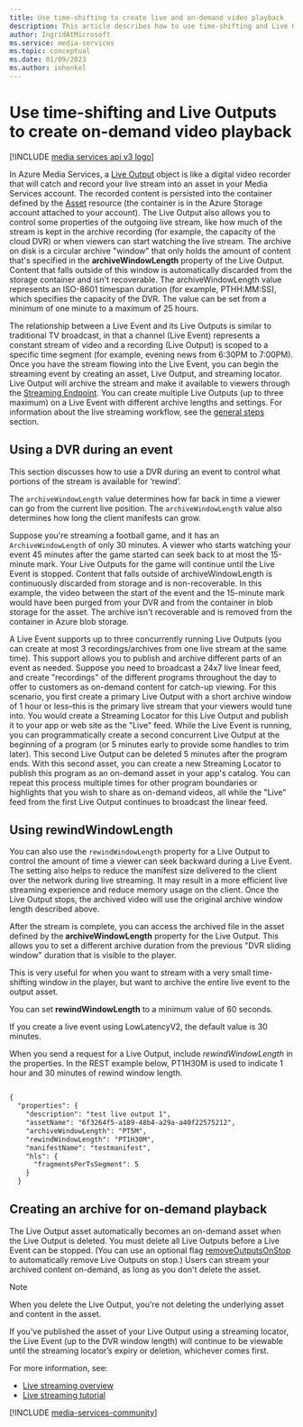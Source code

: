 ```yaml
---
title: Use time-shifting to create live and on-demand video playback
description: This article describes how to use time-shifting and Live Outputs to record Live Streams and create on-demand playback.
author: IngridAtMicrosoft
ms.service: media-services
ms.topic: conceptual
ms.date: 01/09/2023
ms.author: inhenkel
---
```


# Use time-shifting and Live Outputs to create on-demand video playback

[!INCLUDE [media services api v3 logo](./includes/v3-hr.md)]

In Azure Media Services, a [Live Output](/rest/api/media/liveoutputs) object is like a digital video recorder that will catch and record your live stream into an asset in your Media Services account. The recorded content is persisted into the container defined by the [Asset](/rest/api/media/assets) resource (the container is in the Azure Storage account attached to your account). The Live Output also allows you to control some properties of the outgoing live stream, like how much of the stream is kept in the archive recording (for example, the capacity of the cloud DVR) or when viewers can start watching the live stream. The archive on disk is a circular archive "window" that only holds the amount of content that's specified in the **archiveWindowLength** property of the Live Output. Content that falls outside of this window is automatically discarded from the storage container and isn't recoverable. The archiveWindowLength value represents an ISO-8601 timespan duration (for example, PTHH:MM:SS), which specifies the capacity of the DVR. The value can be set from a minimum of one minute to a maximum of 25 hours.

The relationship between a Live Event and its Live Outputs is similar to traditional TV broadcast, in that a channel (Live Event) represents a constant stream of video and a recording (Live Output) is scoped to a specific time segment (for example, evening news from 6:30PM to 7:00PM). Once you have the stream flowing into the Live Event, you can begin the streaming event by creating an asset, Live Output, and streaming locator. Live Output will archive the stream and make it available to viewers through the [Streaming Endpoint](/rest/api/media/streamingendpoints). You can create multiple Live Outputs (up to three maximum) on a Live Event with different archive lengths and settings. For information about the live streaming workflow, see the [general steps](stream-live-streaming-concept.md#general-steps) section.

## Using a DVR during an event

This section discusses how to use a DVR during an event to control what portions of the stream is available for ‘rewind’.

The `archiveWindowLength` value determines how far back in time a viewer can go from the current live position. The `archiveWindowLength` value also determines how long the client manifests can grow.

Suppose you're streaming a football game, and it has an `ArchiveWindowLength` of only 30 minutes. A viewer who starts watching your event 45 minutes after the game started can seek back to at most the 15-minute mark. Your Live Outputs for the game will continue until the Live Event is stopped. Content that falls outside of archiveWindowLength is continuously discarded from storage and is non-recoverable. In this example, the video between the start of the event and the 15-minute mark would have been purged from your DVR and from the container in blob storage for the asset. The archive isn't recoverable and is removed from the container in Azure blob storage.

A Live Event supports up to three concurrently running Live Outputs (you can create at most 3 recordings/archives from one live stream at the same time). This support allows you to publish and archive different parts of an event as needed. Suppose you need to broadcast a 24x7 live linear feed, and create "recordings" of the different programs throughout the day to offer to customers as on-demand content for catch-up viewing. For this scenario, you first create a primary Live Output with a short archive window of 1 hour or less–this is the primary live stream that your viewers would tune into. You would create a Streaming Locator for this Live Output and publish it to your app or web site as the "Live" feed. While the Live Event is running, you can programmatically create a second concurrent Live Output at the beginning of a program (or 5 minutes early to provide some handles to trim later). This second Live Output can be deleted 5 minutes after the program ends. With this second asset, you can create a new Streaming Locator to publish this program as an on-demand asset in your app's catalog. You can repeat this process multiple times for other program boundaries or highlights that you wish to share as on-demand videos, all while the "Live" feed from the first Live Output continues to broadcast the linear feed.

## Using rewindWindowLength

You can also use the `rewindWindowLength` property for a Live Output to control the amount of time a viewer can seek backward during a Live Event. The setting also helps to reduce the manifest size delivered to the client over the network during live streaming. It may result in a more efficient live streaming experience and reduce memory usage on the client. Once the Live Output stops, the archived video will use the original archive window length described above.

After the stream is complete, you can access the archived file in the asset defined by the **archiveWindowLength** property for the Live Output. This allows you to set a different archive duration from the previous "DVR sliding window" duration that is visible to the player.

This is very useful for when you want to stream with a very small time-shifting window in the player, but want to archive the entire live event to the output asset.

You can set **rewindWindowLength** to a minimum value of 60 seconds.

If you create a live event using LowLatencyV2, the default value is 30 minutes.

When you send a request for a Live Output, include *rewindWindowLength* in the properties. In the REST example below, PT1H30M is used to indicate 1 hour and 30 minutes of rewind window length.

```rest

{
  "properties": {
    "description": "test live output 1",
    "assetName": "6f3264f5-a189-48b4-a29a-a40f22575212",
    "archiveWindowLength": "PT5M",
    "rewindWindowLength": "PT1H30M",
    "manifestName": "testmanifest",
    "hls": {
      "fragmentsPerTsSegment": 5
    }
  }
```

## Creating an archive for on-demand playback

The Live Output asset automatically becomes an on-demand asset when the Live Output is deleted. You must delete all Live Outputs before a Live Event can be stopped. (You can use an optional flag [removeOutputsOnStop](/rest/api/media/liveevents/stop#request-body) to automatically remove Live Outputs on stop.) Users can stream your archived content on-demand, as long as you don't delete the asset.

> [!NOTE]
> When you delete the Live Output, you're not deleting the underlying asset and content in the asset.

If you've published the asset of your Live Output using a streaming locator, the Live Event (up to the DVR window length) will continue to be viewable until the streaming locator’s expiry or deletion, whichever comes first.

For more information, see:

- [Live streaming overview](stream-live-streaming-concept.md)
- [Live streaming tutorial](stream-live-tutorial-with-api.md)

[!INCLUDE [media-services-community](includes/media-services-community.md)]
